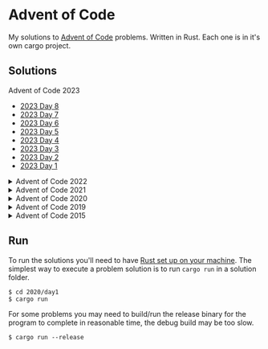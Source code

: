 # Advent of Code

My solutions to [Advent of Code](https://adventofcode.com/) problems. Written in Rust. Each one is in it's own cargo project.

## Solutions

<!-- INDEX-START -->
Advent of Code 2023

 - [2023 Day 8](./2023/day08/src/main.rs)
 - [2023 Day 7](./2023/day07/src/main.rs)
 - [2023 Day 6](./2023/day06/src/main.rs)
 - [2023 Day 5](./2023/day05/src/main.rs)
 - [2023 Day 4](./2023/day04/src/main.rs)
 - [2023 Day 3](./2023/day03/src/main.rs)
 - [2023 Day 2](./2023/day02/src/main.rs)
 - [2023 Day 1](./2023/day01/src/main.rs)

<details><summary>Advent of Code 2022</summary>
<p>

 - [2022 Day 25](./2022/day25/src/main.rs)
 - [2022 Day 24](./2022/day24/src/main.rs)
 - [2022 Day 23](./2022/day23/src/main.rs)
 - [2022 Day 22](./2022/day22/src/main.rs)
 - [2022 Day 21](./2022/day21/src/main.rs)
 - [2022 Day 20](./2022/day20/src/main.rs)
 - [2022 Day 19](./2022/day19/src/main.rs)
 - [2022 Day 18](./2022/day18/src/main.rs)
 - [2022 Day 17](./2022/day17/src/main.rs)
 - [2022 Day 16](./2022/day16/src/main.rs)
 - [2022 Day 15](./2022/day15/src/main.rs)
 - [2022 Day 14](./2022/day14/src/main.rs)
 - [2022 Day 13](./2022/day13/src/main.rs)
 - [2022 Day 12](./2022/day12/src/main.rs)
 - [2022 Day 11](./2022/day11/src/main.rs)
 - [2022 Day 10](./2022/day10/src/main.rs)
 - [2022 Day 9](./2022/day09/src/main.rs)
 - [2022 Day 8](./2022/day08/src/main.rs)
 - [2022 Day 7](./2022/day07/src/main.rs)
 - [2022 Day 6](./2022/day06/src/main.rs)
 - [2022 Day 5](./2022/day05/src/main.rs)
 - [2022 Day 4](./2022/day04/src/main.rs)
 - [2022 Day 3](./2022/day03/src/main.rs)
 - [2022 Day 2](./2022/day02/src/main.rs)
 - [2022 Day 1](./2022/day01/src/main.rs)

</p>
</details>
<details><summary>Advent of Code 2021</summary>
<p>

 - [2021 Day 25](./2021/day25/src/main.rs)
 - [2021 Day 24](./2021/day24/src/main.rs)
 - [2021 Day 23](./2021/day23/src/main.rs)
 - [2021 Day 22](./2021/day22/src/main.rs)
 - [2021 Day 21](./2021/day21/src/main.rs)
 - [2021 Day 20](./2021/day20/src/main.rs)
 - [2021 Day 19](./2021/day19/src/main.rs)
 - [2021 Day 18](./2021/day18/src/main.rs)
 - [2021 Day 17](./2021/day17/src/main.rs)
 - [2021 Day 16](./2021/day16/src/main.rs)
 - [2021 Day 15](./2021/day15/src/main.rs)
 - [2021 Day 14](./2021/day14/src/main.rs)
 - [2021 Day 13](./2021/day13/src/main.rs)
 - [2021 Day 12](./2021/day12/src/main.rs)
 - [2021 Day 11](./2021/day11/src/main.rs)
 - [2021 Day 10](./2021/day10/src/main.rs)
 - [2021 Day 9](./2021/day09/src/main.rs)
 - [2021 Day 8](./2021/day08/src/main.rs)
 - [2021 Day 7](./2021/day07/src/main.rs)
 - [2021 Day 6](./2021/day06/src/main.rs)
 - [2021 Day 5](./2021/day05/src/main.rs)
 - [2021 Day 4](./2021/day04/src/main.rs)
 - [2021 Day 3](./2021/day03/src/main.rs)
 - [2021 Day 2](./2021/day02/src/main.rs)
 - [2021 Day 1](./2021/day01/src/main.rs)

</p>
</details>
<details><summary>Advent of Code 2020</summary>
<p>

 - [2020 Day 25](./2020/day25/src/main.rs)
 - [2020 Day 24](./2020/day24/src/main.rs)
 - [2020 Day 23](./2020/day23/src/main.rs)
 - [2020 Day 22](./2020/day22/src/main.rs)
 - [2020 Day 21](./2020/day21/src/main.rs)
 - [2020 Day 20](./2020/day20/src/main.rs)
 - [2020 Day 19](./2020/day19/src/main.rs)
 - [2020 Day 18](./2020/day18/src/main.rs)
 - [2020 Day 17](./2020/day17/src/main.rs)
 - [2020 Day 16](./2020/day16/src/main.rs)
 - [2020 Day 15](./2020/day15/src/main.rs)
 - [2020 Day 14](./2020/day14/src/main.rs)
 - [2020 Day 13](./2020/day13/src/main.rs)
 - [2020 Day 12](./2020/day12/src/main.rs)
 - [2020 Day 11](./2020/day11/src/main.rs)
 - [2020 Day 10](./2020/day10/src/main.rs)
 - [2020 Day 9](./2020/day09/src/main.rs)
 - [2020 Day 8](./2020/day08/src/main.rs)
 - [2020 Day 7](./2020/day07/src/main.rs)
 - [2020 Day 6](./2020/day06/src/main.rs)
 - [2020 Day 5](./2020/day05/src/main.rs)
 - [2020 Day 4](./2020/day04/src/main.rs)
 - [2020 Day 3](./2020/day03/src/main.rs)
 - [2020 Day 2](./2020/day02/src/main.rs)
 - [2020 Day 1](./2020/day01/src/main.rs)

</p>
</details>
<details><summary>Advent of Code 2019</summary>
<p>

 - [2019 Day 15](./2019/day15/src/main.rs)
 - [2019 Day 14](./2019/day14/src/main.rs)
 - [2019 Day 13](./2019/day13/src/main.rs)
 - [2019 Day 12](./2019/day12/src/main.rs)
 - [2019 Day 11](./2019/day11/src/main.rs)
 - [2019 Day 10](./2019/day10/src/main.rs)
 - [2019 Day 9](./2019/day09/src/main.rs)
 - [2019 Day 8](./2019/day08/src/main.rs)
 - [2019 Day 7](./2019/day07/src/main.rs)
 - [2019 Day 6](./2019/day06/src/main.rs)
 - [2019 Day 5](./2019/day05/src/main.rs)
 - [2019 Day 4](./2019/day04/src/main.rs)
 - [2019 Day 3](./2019/day03/src/main.rs)
 - [2019 Day 2](./2019/day02/src/main.rs)
 - [2019 Day 1](./2019/day01/src/main.rs)

</p>
</details>
<details><summary>Advent of Code 2015</summary>
<p>

 - [2015 Day 25](./2015/day25/src/main.rs)
 - [2015 Day 18](./2015/day18/src/main.rs)
 - [2015 Day 17](./2015/day17/src/main.rs)
 - [2015 Day 16](./2015/day16/src/main.rs)
 - [2015 Day 15](./2015/day15/src/main.rs)
 - [2015 Day 14](./2015/day14/src/main.rs)
 - [2015 Day 13](./2015/day13/src/main.rs)
 - [2015 Day 12](./2015/day12/src/main.rs)
 - [2015 Day 11](./2015/day11/src/main.rs)
 - [2015 Day 10](./2015/day10/src/main.rs)
 - [2015 Day 9](./2015/day09/src/main.rs)
 - [2015 Day 8](./2015/day08/src/main.rs)
 - [2015 Day 7](./2015/day07/src/main.rs)
 - [2015 Day 6](./2015/day06/src/main.rs)
 - [2015 Day 5](./2015/day05/src/main.rs)
 - [2015 Day 4](./2015/day04/src/main.rs)
 - [2015 Day 3](./2015/day03/src/main.rs)
 - [2015 Day 2](./2015/day02/src/main.rs)
 - [2015 Day 1](./2015/day01/src/main.rs)

</p>
</details>
<!-- INDEX-END -->

## Run

To run the solutions you'll need to have [Rust set up on your machine](https://rustup.rs/). The simplest way to execute a problem solution is to run `cargo run` in a solution folder.

```sh-session
$ cd 2020/day1
$ cargo run
```

For some problems you may need to build/run the release binary for the program to complete in reasonable time, the debug build may be too slow.

```sh-session
$ cargo run --release
```
